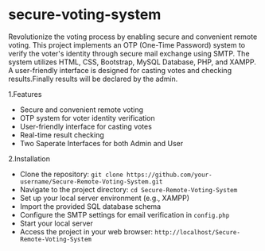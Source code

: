# secure-voting-system
Revolutionize the voting process by enabling secure and convenient remote voting. This project implements an OTP (One-Time Password) system to verify the voter's identity through secure mail exchange using SMTP. 
The system utilizes HTML, CSS, Bootstrap, MySQL Database, PHP, and XAMPP. A user-friendly interface is designed for casting votes and checking results.Finally results will be declared by the admin.

1.Features
- Secure and convenient remote voting
- OTP system for voter identity verification
- User-friendly interface for casting votes
- Real-time result checking
- Two Saperate Interfaces for both Admin and User

2.Installation
- Clone the repository: `git clone https://github.com/your-username/Secure-Remote-Voting-System.git`
- Navigate to the project directory: `cd Secure-Remote-Voting-System`
- Set up your local server environment (e.g., XAMPP)
- Import the provided SQL database schema
- Configure the SMTP settings for email verification in `config.php`
- Start your local server
- Access the project in your web browser: `http://localhost/Secure-Remote-Voting-System`
  
